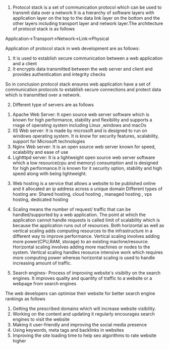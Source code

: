 1. Protocol stack is a set of communication protocol which can be used to transmit data over a network
   It is a hierarchy of software layers with application layer on the top to the data link layer on the bottom
   and the other layers including transport layer and network layer.The architecture of protocol stack is as follows

Application->Transport->Network->Link->Physical

Application of protocol stack in web development are as follows:

1) It is used to establish secure communication between a web application and a client
2) It encrypts data transmitted between the web server and client and provides authentication and integrity checks

So in conclusion protocol stack ensures web application have a set of communication protocols to establish secure connections and protect data
which is transmitted over a network.

2. Different type of servers are as follows

1) Apache Web Server: It open source web server software which is known for high performance, stability and flexibility and
   supports a rnage of operating system including Linux ,windows and macOs
2) IIS Web server:  It is made by microsoft and is designed to run on windows operating system. It is know for security features,
   scalability, support for Microsoft technologies
3) Nginx Web server: It is an open source web server known for speed, scalability and ease of use
4) Lightttpd server: It is a lightweight open source web server software which a low resource(cpu and memory) consumption and
   is designed for high performance.It is known for it security option, stability and high speed along with being lightweight.

3. Web hosting is a service that allows a website to be published online and it allocated an ip address across a unique domain
   Different types of hosting are: Shared hosting, cloud hosting , managed hosting , vps hosting, dedicated hosting

4. Scaling means the number of request/ traffic that can be handled/supported by a web application. The point
   at which the application cannot handle requests is called limit of scalability which is because the
   application runs out of resources. Both horizontal as well as vertical scaling adds computing resources to
   the infrastructure in a different way to improve performance. Vertical scaling involves adding more power(CPU,RAM, storage) to an existing machine/resource.
   Horizontal scaling involves adding more machines or nodes to the system. Vertical scaling handles reosurce intensive work which
   requires more computing power whereas horizontal scaling is used to handle increasing amount of traffic.

5. Search engines- Process of improving website's visiblity on the search engines. It improves
   quality and quantity of traffic to a website or a webpage from search engines

The web developers can optimise their website for better search engine rankings as follows
1. Getting the prescribed domains which will increase website visibility.
2. Working on the content and updating it regularly encourages search engines to visit the website
3. Making it user-friendly and improving the social media presence
4. Using keywords, meta tags and backlinks in websites
5. Improving the site loading time to help seo algorithms to rate website higher


